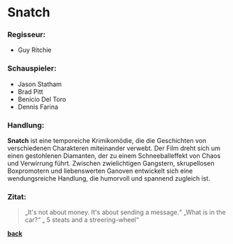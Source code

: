 # Snatch

### Regisseur: 
- Guy Ritchie

### Schauspieler:
- Jason Statham
- Brad Pitt
- Benicio Del Toro
- Dennis Farina

### Handlung:
**Snatch** ist eine temporeiche Krimikomödie, die die Geschichten von verschiedenen Charakteren miteinander verwebt. Der Film dreht sich um einen gestohlenen Diamanten, der zu einem Schneeballeffekt von Chaos und Verwirrung führt. Zwischen zwielichtigen Gangstern, skrupellosen Boxpromotern und liebenswerten Ganoven entwickelt sich eine wendungsreiche Handlung, die humorvoll und spannend zugleich ist.

### Zitat:
> „It's not about money. It's about sending a message.“
> „What is in the car?“  „ 5 steats and a streering-wheel“

**[back](filme.md)**